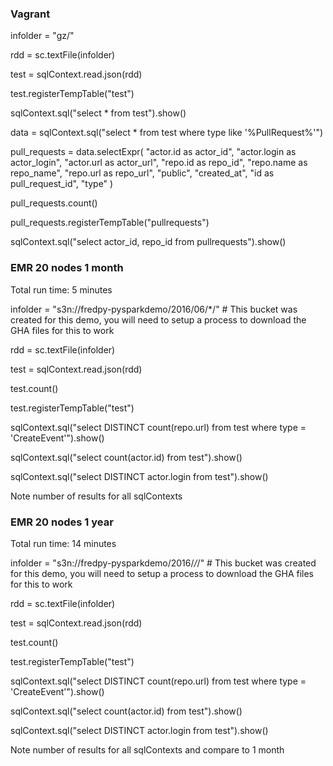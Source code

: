 ### Vagrant

infolder = "gz/"

rdd = sc.textFile(infolder)

test = sqlContext.read.json(rdd)

test.registerTempTable("test")

sqlContext.sql("select * from test").show()

data = sqlContext.sql("select * from test where type like '%PullRequest%'")

pull_requests = data.selectExpr(
    "actor.id as actor_id",
    "actor.login as actor_login",
    "actor.url as actor_url",
    "repo.id as repo_id",
    "repo.name as repo_name",
    "repo.url as repo_url",
    "public",
    "created_at",
    "id as pull_request_id",
    "type"
)

pull_requests.count()

pull_requests.registerTempTable("pullrequests")

sqlContext.sql("select actor_id, repo_id from pullrequests").show()


### EMR 20 nodes 1 month
Total run time: 5 minutes

infolder = "s3n://fredpy-pysparkdemo/2016/06/*/" # This bucket was created for this demo, you will need to setup a process to download the GHA files for this to work

rdd = sc.textFile(infolder)

test = sqlContext.read.json(rdd)

test.count()

test.registerTempTable("test")

sqlContext.sql("select DISTINCT count(repo.url) from test where type = 'CreateEvent'").show()

sqlContext.sql("select count(actor.id) from test").show()

sqlContext.sql("select DISTINCT actor.login from test").show()

Note number of results for all sqlContexts


### EMR 20 nodes 1 year
Total run time: 14 minutes

infolder = "s3n://fredpy-pysparkdemo/2016/*/*/" # This bucket was created for this demo, you will need to setup a process to download the GHA files for this to work

rdd = sc.textFile(infolder)

test = sqlContext.read.json(rdd)

test.count()

test.registerTempTable("test")

sqlContext.sql("select DISTINCT count(repo.url) from test where type = 'CreateEvent'").show()

sqlContext.sql("select count(actor.id) from test").show()

sqlContext.sql("select DISTINCT actor.login from test").show()

Note number of results for all sqlContexts and compare to 1 month
